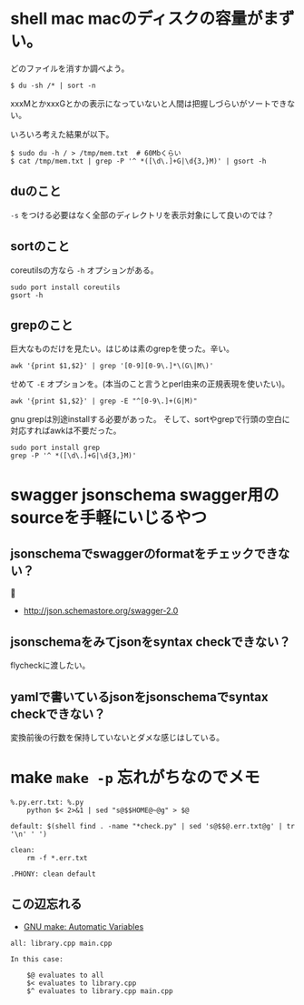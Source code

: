 # shell mac macのディスクの容量がまずい。

どのファイルを消すか調べよう。

```
$ du -sh /* | sort -n
```

xxxMとかxxxGとかの表示になっていないと人間は把握しづらいがソートできない。

いろいろ考えた結果が以下。

```
$ sudo du -h / > /tmp/mem.txt  # 60Mbくらい
$ cat /tmp/mem.txt | grep -P '^ *([\d\.]+G|\d{3,}M)' | gsort -h
```

## duのこと

`-s` をつける必要はなく全部のディレクトリを表示対象にして良いのでは？

## sortのこと

coreutilsの方なら `-h` オプションがある。

```
sudo port install coreutils
gsort -h
```

## grepのこと

巨大なものだけを見たい。はじめは素のgrepを使った。辛い。

```
awk '{print $1,$2}' | grep '[0-9][0-9\.]*\(G\|M\)'
```

せめて `-E` オプションを。(本当のこと言うとperl由来の正規表現を使いたい)。

```
awk '{print $1,$2}' | grep -E "^[0-9\.]+(G|M)"
```

gnu grepは別途installする必要があった。
そして、sortやgrepで行頭の空白に対応すればawkは不要だった。

```
sudo port install grep
grep -P '^ *([\d\.]+G|\d{3,}M)'
```

# swagger jsonschema swagger用のsourceを手軽にいじるやつ

## jsonschemaでswaggerのformatをチェックできない？

:tada:

- http://json.schemastore.org/swagger-2.0

## jsonschemaをみてjsonをsyntax checkできない？

flycheckに渡したい。

## yamlで書いているjsonをjsonschemaでsyntax checkできない？

変換前後の行数を保持していないとダメな感じはしている。

# make `make -p` 忘れがちなのでメモ

```
%.py.err.txt: %.py
	python $< 2>&1 | sed "s@$$HOME@~@g" > $@

default: $(shell find . -name "*check.py" | sed 's@$$@.err.txt@g' | tr '\n' ' ')

clean:
	rm -f *.err.txt

.PHONY: clean default
```

## この辺忘れる

- [GNU make: Automatic Variables](https://www.gnu.org/software/make/manual/html_node/Automatic-Variables.html)

```
all: library.cpp main.cpp

In this case:

    $@ evaluates to all
    $< evaluates to library.cpp
    $^ evaluates to library.cpp main.cpp
```
